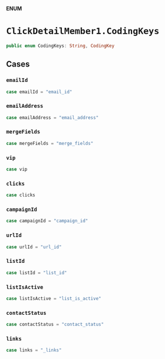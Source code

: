 **ENUM**

# `ClickDetailMember1.CodingKeys`

```swift
public enum CodingKeys: String, CodingKey
```

## Cases
### `emailId`

```swift
case emailId = "email_id"
```

### `emailAddress`

```swift
case emailAddress = "email_address"
```

### `mergeFields`

```swift
case mergeFields = "merge_fields"
```

### `vip`

```swift
case vip
```

### `clicks`

```swift
case clicks
```

### `campaignId`

```swift
case campaignId = "campaign_id"
```

### `urlId`

```swift
case urlId = "url_id"
```

### `listId`

```swift
case listId = "list_id"
```

### `listIsActive`

```swift
case listIsActive = "list_is_active"
```

### `contactStatus`

```swift
case contactStatus = "contact_status"
```

### `links`

```swift
case links = "_links"
```
